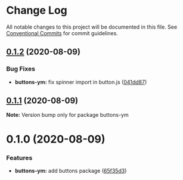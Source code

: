 # Change Log

All notable changes to this project will be documented in this file.
See [Conventional Commits](https://conventionalcommits.org) for commit guidelines.

## [0.1.2](https://github.com/rdmujica/proyecto-m/compare/buttons-ym@0.1.1...buttons-ym@0.1.2) (2020-08-09)


### Bug Fixes

* **buttons-ym:** fix spinner import in button.js ([041dd87](https://github.com/rdmujica/proyecto-m/commit/041dd878ab548e22768327c8e64bbfc2e99d591c))





## [0.1.1](https://github.com/rdmujica/proyecto-m/compare/buttons-ym@0.1.0...buttons-ym@0.1.1) (2020-08-09)

**Note:** Version bump only for package buttons-ym





# 0.1.0 (2020-08-09)


### Features

* **buttons-ym:** add buttons package ([65f35d3](https://github.com/rdmujica/proyecto-m/commit/65f35d36946e4a3c3e1919fc8cb6b7ce935c96c7))

